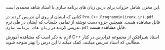 این مخزن شامل جزوات برای درس زبان های برنامه سازی با استاد شاهد محمدی است.

کتابی که ایشان از روی آن تدریس کردند در `Pro.C++.Programmin(irenx.ir).pdf` قابل مشاهده هست. همچنین جزوه دست نوشته از تمامی جلسات که ایشان در طی ترم تدریس کردند در `زبان های برنامه سازی.pdf` قابل مشاهده هست.

لازم به ذکر است که مشاهده آموزش C++ استاد شیرافکن از مجموعه فرادرس در کنار مطالبی که استاد تدریس میکنند، کمک میکند تا این درس را بهتر متوجه شوید.
